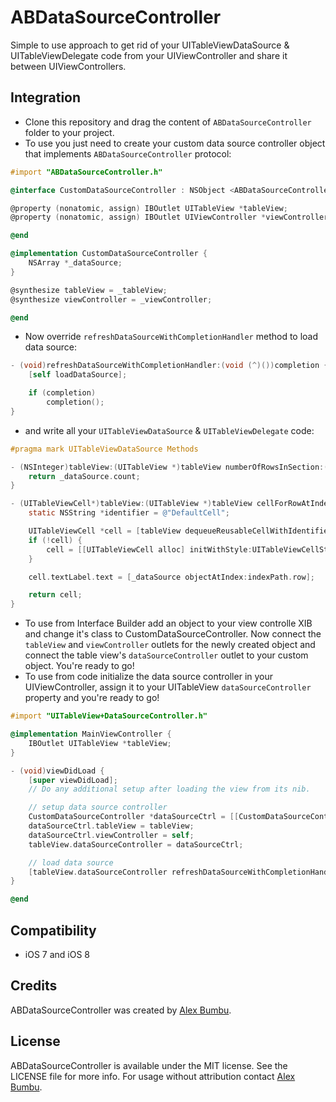# ABDataSourceController

Simple to use approach to get rid of your UITableViewDataSource & UITableViewDelegate code from your UIViewController and share it between UIViewControllers.

## Integration

* Clone this repository and drag the content of ```ABDataSourceController``` folder to your project.  
* To use you just need to create your custom data source controller object that implements ```ABDataSourceController``` protocol:

```objective-c
#import "ABDataSourceController.h"

@interface CustomDataSourceController : NSObject <ABDataSourceController>

@property (nonatomic, assign) IBOutlet UITableView *tableView;
@property (nonatomic, assign) IBOutlet UIViewController *viewController;

@end

@implementation CustomDataSourceController {
    NSArray *_dataSource;
}

@synthesize tableView = _tableView;
@synthesize viewController = _viewController;

@end
```

* Now override ```refreshDataSourceWithCompletionHandler``` method to load data source:

```objective-c
- (void)refreshDataSourceWithCompletionHandler:(void (^)())completion {
    [self loadDataSource];

    if (completion)
        completion();
}
```

* and write all your ```UITableViewDataSource``` & ```UITableViewDelegate``` code:

```objective-c
#pragma mark UITableViewDataSource Methods

- (NSInteger)tableView:(UITableView *)tableView numberOfRowsInSection:(NSInteger)section {
    return _dataSource.count;
}

- (UITableViewCell*)tableView:(UITableView *)tableView cellForRowAtIndexPath:(NSIndexPath *)indexPath {
    static NSString *identifier = @"DefaultCell";

    UITableViewCell *cell = [tableView dequeueReusableCellWithIdentifier:identifier];
    if (!cell) {
        cell = [[UITableViewCell alloc] initWithStyle:UITableViewCellStyleDefault reuseIdentifier:identifier];
    }

    cell.textLabel.text = [_dataSource objectAtIndex:indexPath.row];

    return cell;
}

```

* To use from Interface Builder add an object to your view controlle XIB and change it's class to CustomDataSourceController. Now connect the ```tableView``` and ```viewController``` outlets for the newly created object and connect the table view's ```dataSourceController``` outlet to your custom object. You're ready to go! 
* To use from code initialize the data source controller in your UIViewController, assign it to your UITableView ```dataSourceController``` property and you're ready to go!

```objective-c
#import "UITableView+DataSourceController.h"

@implementation MainViewController {
    IBOutlet UITableView *tableView;
}

- (void)viewDidLoad {
    [super viewDidLoad];
    // Do any additional setup after loading the view from its nib.

    // setup data source controller
    CustomDataSourceController *dataSourceCtrl = [[CustomDataSourceController alloc] init];
    dataSourceCtrl.tableView = tableView;
    dataSourceCtrl.viewController = self;
    tableView.dataSourceController = dataSourceCtrl;

    // load data source
    [tableView.dataSourceController refreshDataSourceWithCompletionHandler:nil];
}

@end
```

## Compatibility

* iOS 7 and iOS 8

## Credits

ABDataSourceController was created by [Alex Bumbu](https://github.com/alexbumbu).

## License

ABDataSourceController is available under the MIT license. See the LICENSE file for more info.
For usage without attribution contact [Alex Bumbu](mailto:alex.bumbu@gmail.com).